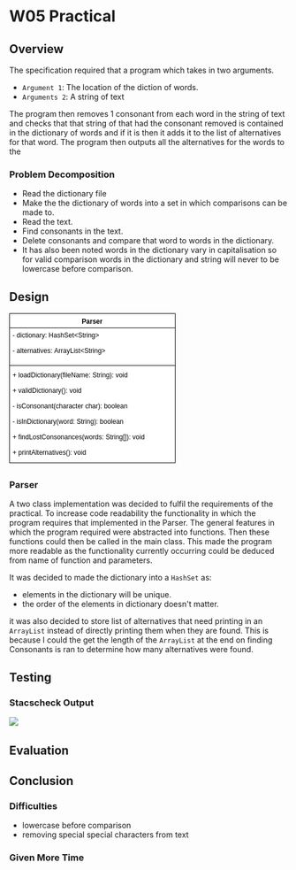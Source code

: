 # W05 Practical

## Overview

The specification required that a program which takes in two arguments.

* `Argument 1`: The location of the diction of words.
* `Arguments 2`: A string of text

The program then removes 1 consonant from each word in the string of text and checks that that string of that had the consonant removed is contained in the dictionary of words and if it is then it adds it to the list of alternatives for that word. The program then outputs all the alternatives for the words to the 

### Problem Decomposition

* Read the dictionary file
* Make the the dictionary of words into a set in which comparisons can be made to.
* Read the text.
* Find consonants in the text.
* Delete consonants and compare that word to words in the dictionary.
* It has also been noted words in the dictionary vary in capitalisation so for valid comparison words in the dictionary and string will never to be lowercase before comparison.

## Design

![](uml/Parser.png)

### Parser

A two class implementation was decided to fulfil the requirements of the practical. To increase code readability the functionality in which the program requires that implemented in the Parser. The general features in which the program required were abstracted into functions. Then these functions could then be called in the main class. This made the program more readable as the functionality currently occurring could be deduced from name of function and parameters.

It was decided to made the dictionary into a `HashSet` as:

*  elements in the dictionary will be unique.
* the order of the elements in dictionary doesn't matter.

it was also decided to store list of alternatives that need printing in an `ArrayList` instead of directly printing them when they are found. This is because I could the get the length of the `ArrayList` at the end on finding Consonants is ran to determine how many alternatives were found.

## Testing

### Stacscheck Output

![](/cs/home/eo32/Documents/CS1003/Practicals/W05Practical/testing/stacscheck/stacscheck.png)

## Evaluation



## Conclusion



### Difficulties

* lowercase before comparison
* removing special special characters from text

### Given More Time